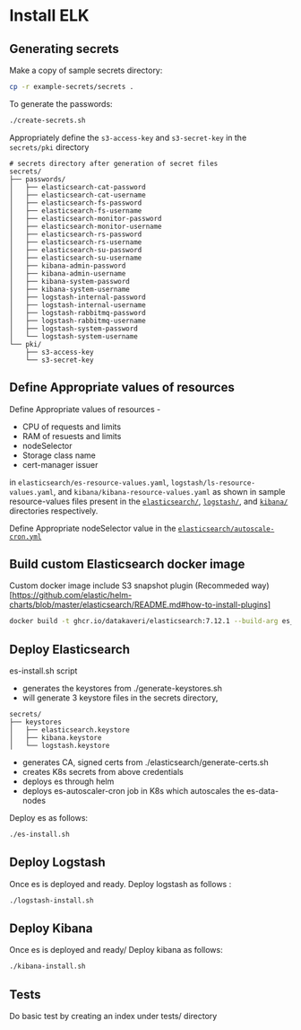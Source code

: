 # Install ELK

## Generating secrets

Make a copy of sample secrets directory:

```sh
cp -r example-secrets/secrets .
```
To generate the passwords:

```sh
./create-secrets.sh
```
Appropriately define the `s3-access-key` and `s3-secret-key` in the `secrets/pki` directory
```
# secrets directory after generation of secret files
secrets/
├── passwords/
│   ├── elasticsearch-cat-password
│   ├── elasticsearch-cat-username
│   ├── elasticsearch-fs-password
│   ├── elasticsearch-fs-username
│   ├── elasticsearch-monitor-password
│   ├── elasticsearch-monitor-username
│   ├── elasticsearch-rs-password
│   ├── elasticsearch-rs-username
│   ├── elasticsearch-su-password
│   ├── elasticsearch-su-username
│   ├── kibana-admin-password
│   ├── kibana-admin-username
│   ├── kibana-system-password
│   ├── kibana-system-username
│   ├── logstash-internal-password
│   ├── logstash-internal-username
│   ├── logstash-rabbitmq-password
│   ├── logstash-rabbitmq-username
│   ├── logstash-system-password
│   └── logstash-system-username
└── pki/
    ├── s3-access-key
    └── s3-secret-key
```
## Define Appropriate values of resources

Define Appropriate values of resources -
- CPU of requests and limits
- RAM of resuests and limits
- nodeSelector
- Storage class name
- cert-manager issuer

in `elasticsearch/es-resource-values.yaml`, `logstash/ls-resource-values.yaml`, and `kibana/kibana-resource-values.yaml` as shown in sample resource-values files present in the [`elasticsearch/`](./elasticsearch/), [`logstash/`](./logstash/), and [`kibana/`](./kibana/) directories respectively.

Define Appropriate nodeSelector value in the [`elasticsearch/autoscale-cron.yml`](./elasticsearch/autoscale-cron.yml)

## Build custom Elasticsearch docker image
Custom docker image include S3 snapshot plugin (Recommeded way)[https://github.com/elastic/helm-charts/blob/master/elasticsearch/README.md#how-to-install-plugins]
```sh
docker build -t ghcr.io/datakaveri/elasticsearch:7.12.1 --build-arg es_version=7.12.1 -f elasticsearch/docker/Dockerfile .
```

## Deploy Elasticsearch

es-install.sh script
- generates the keystores from ./generate-keystores.sh
- will generate 3 keystore files in the secrets directory,

```
secrets/
├── keystores
│   ├── elasticsearch.keystore
│   ├── kibana.keystore
│   └── logstash.keystore

```
- generates CA, signed certs from ./elasticsearch/generate-certs.sh
- creates K8s secrets from above credentials
- deploys es through helm 
- deploys es-autoscaler-cron job in K8s which autoscales the es-data-nodes

Deploy es as follows:

```sh
./es-install.sh
```
## Deploy Logstash
Once es is deployed and ready. Deploy logstash as follows :
 
```sh
./logstash-install.sh
```

## Deploy Kibana
Once es is deployed and ready/ Deploy kibana as follows: 
```sh
./kibana-install.sh
```
## Tests
Do basic test by creating an index under tests/ directory

